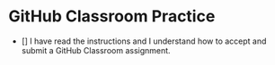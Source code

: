 # GitHub Classroom Practice

- [] I have read the instructions and I understand how to accept and submit a GitHub Classroom assignment.
